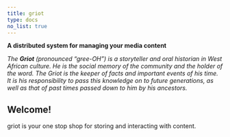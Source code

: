 ```yaml
---
title: griot
type: docs
no_list: true
---
```


**A distributed system for managing your media content**

*The **Griot** (pronounced “gree-OH”) is a storyteller and oral historian*
*in West African culture. He is the social memory of the community and*
*the holder of the word. The Griot is the keeper of facts and important*
*events of his time. It is his responsibility to pass this knowledge on*
*to future generations, as well as that of past times passed down to him*
*by his ancestors.*

## Welcome!

griot is your one stop shop for storing and interacting with content.
